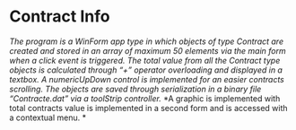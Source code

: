 # Contract Info
*The program is a WinForm app type in which objects of type Contract are created and stored in an array of maximum 50 elements via the main form when a click event is triggered.*
*The total value from all the Contract type objects is calculated through “+” operator overloading and displayed in a textbox.*
*A numericUpDown control is implemented for an easier contracts scrolling.*
*The objects are saved through serialization in a binary file “Contracte.dat” via a toolStrip controller.*
*A graphic is implemented with total contracts value is implemented in a second form and is accessed with a contextual menu. *
